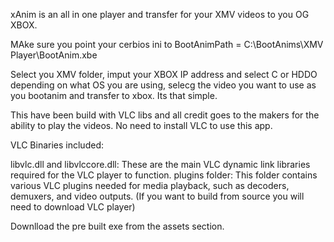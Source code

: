 xAnim is an all in one player and transfer for your XMV videos to you OG XBOX. 

MAke sure you point your cerbios ini to BootAnimPath = C:\BootAnims\XMV Player\BootAnim.xbe

Select you XMV folder, imput your XBOX IP address and select C or HDDO depending on what OS you are using, selecg the video you want to use as you bootanim and transfer to xbox. Its that simple.

This have been build with VLC libs and all credit goes to the makers for the ability to play the videos. No need to install VLC to use this app.

VLC Binaries included:

libvlc.dll and libvlccore.dll: These are the main VLC dynamic link libraries required for the VLC player to function.
plugins folder: This folder contains various VLC plugins needed for media playback, such as decoders, demuxers, and video outputs.
(If you want to build from source you will need to download VLC player)

Downlload the pre built exe from the assets section.

